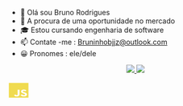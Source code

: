 - 👋 Olá sou Bruno Rodrigues
- 👀 A procura de uma oportunidade no  mercado
- 🎓 Estou cursando  engenharia de software
- 📫 Contate -me : Bruninhobjjz@outlook.com 
- 😀 Pronomes : ele/dele
<!---
brunotito/brunotito is a ✨ special ✨ repository because its `README.md` (this file) appears on your GitHub profile.
You can click the Preview link to take a look at your changes.
--->
<div align="center">
  <a href="https://github.com/brunorodrigues">
  <img height="180em" src="https://github-readme-stats.vercel.app/api?username=brunorodrigues&show_icons=true&theme=dracula&include_all_commits=true&count_private=true"/>
  <img height="180em" src="https://github-readme-stats.vercel.app/api/top-langs/?username=brunorodrigues&layout=compact&langs_count=7&theme=dracula"/>
</div>

<div style="display: inline_block"><br>
  <img align="center" alt="Rafa-Js" height="30" width="40" src="https://raw.githubusercontent.com/devicons/devicon/master/icons/javascript/javascript-plain.svg">
  </div>
  


